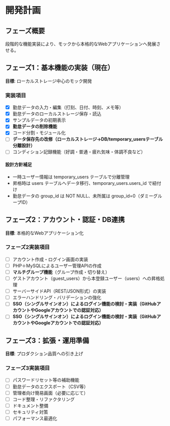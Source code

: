 # 開発計画

## フェーズ概要

段階的な機能実装により、モックから本格的なWebアプリケーションへ発展させる。

## フェーズ1：基本機能の実装（現在）

**目標**: ローカルストレージ中心のモック開発

### 実装項目

- [x] 勤怠データの入力・編集（打刻、日付、時刻、メモ等）
- [x] 勤怠データのローカルストレージ保存・読込
- [x] サンプルデータの初期表示
- [x] **勤怠データの削除機能**
- [x] コード分割・モジュール化
- [ ] **データ保存先の改修（ローカルストレージ→DB/temporary_usersテーブル分離設計）**
- [ ] コンディション記録機能（好調・普通・疲れ気味・体調不良など）

#### 設計方針補足

- 一時ユーザー情報は temporary_users テーブルで分離管理
- 昇格時は users テーブルへデータ移行、temporary_users.users_id で紐付け
- 勤怠データの group_id は NOT NULL、未所属は group_id=0（ダミーグループID）

## フェーズ2：アカウント・認証・DB連携

**目標**: 本格的なWebアプリケーション化

### フェーズ2実装項目

- [ ] アカウント作成・ログイン画面の実装
- [ ] PHP＋MySQLによるユーザー管理APIの作成
- [ ] **マルチグループ機能**（グループ作成・切り替え）
- [ ] ゲストアカウント（guest_users）から本登録ユーザー（users）への昇格処理
- [ ] サーバーサイドAPI（REST/JSON形式）の実装
- [ ] エラーハンドリング・バリデーションの強化
- [ ] **SSO（シングルサインオン）によるログイン機能の検討・実装（GitHubアカウントやGoogleアカウントでの認証対応）**
- [ ] **SSO（シングルサインオン）によるログイン機能の検討・実装（GitHubアカウントやGoogleアカウントでの認証対応）**

## フェーズ3：拡張・運用準備

**目標**: プロダクション品質への引き上げ

### フェーズ3実装項目

- [ ] パスワードリセット等の補助機能
- [ ] 勤怠データのエクスポート（CSV等）
- [ ] 管理者向け簡易画面（必要に応じて）
- [ ] コード整理・リファクタリング
- [ ] ドキュメント整備
- [ ] セキュリティ対策
- [ ] パフォーマンス最適化
